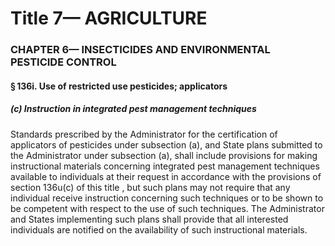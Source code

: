 
# Title 7— AGRICULTURE
### CHAPTER 6— INSECTICIDES AND ENVIRONMENTAL PESTICIDE CONTROL
#### § 136i. Use of restricted use pesticides; applicators
##### (c) Instruction in integrated pest management techniques

Standards prescribed by the Administrator for the certification of applicators of pesticides under subsection (a), and State plans submitted to the Administrator under subsection (a), shall include provisions for making instructional materials concerning integrated pest management techniques available to individuals at their request in accordance with the provisions of section 136u(c) of this title , but such plans may not require that any individual receive instruction concerning such techniques or to be shown to be competent with respect to the use of such techniques. The Administrator and States implementing such plans shall provide that all interested individuals are notified on the availability of such instructional materials.
